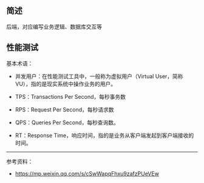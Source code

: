 

## 简述

后端，对应编写业务逻辑、数据库交互等


## 性能测试


基本术语：
- 并发用户：在性能测试工具中，一般称为虚拟用户（Virtual User，简称VU），指的是现实系统中操作业务的用户。
- TPS：Transactions Per Second，每秒事务数
- RPS：Request Per Second，每秒请求数
- QPS：Queries Per Second，每秒查询数。

- RT：Response Time，响应时间，指的是业务从客户端发起到客户端接收的时间。



---------------------

参考资料：
- https://mp.weixin.qq.com/s/cSwWapqFhxu9zafzPUeVEw